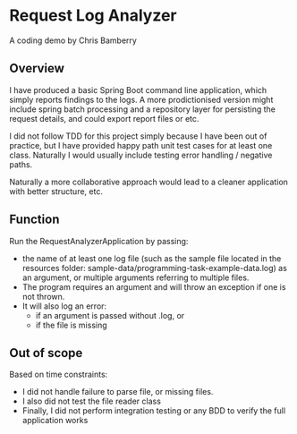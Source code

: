 # Request Log Analyzer
A coding demo by Chris Bamberry

## Overview
I have produced a basic Spring Boot command line application, which simply reports findings to the logs. A more prodictionised version might include spring batch processing and a repository layer for persisting the request details, and could export report files or etc.

I did not follow TDD for this project simply because I have been out of practice, but I have provided happy path unit test cases for at least one class. Naturally I would usually include testing error handling / negative paths.

Naturally a more collaborative approach would lead to a cleaner application with better structure, etc. 

## Function
Run the RequestAnalyzerApplication by passing:
* the name of at least one log file (such as the sample file located in the resources folder: sample-data/programming-task-example-data.log) as an argument, or multiple arguments referring to multiple files.
* The program requires an argument and will throw an exception if one is not thrown.
* It will also log an error:
  * if an argument is passed without .log, or
  * if the file is missing
  
## Out of scope
Based on time constraints:
* I did not handle failure to parse file, or missing files. 
* I also did not test the file reader class
* Finally, I did not perform integration testing or any BDD to verify the full application works
